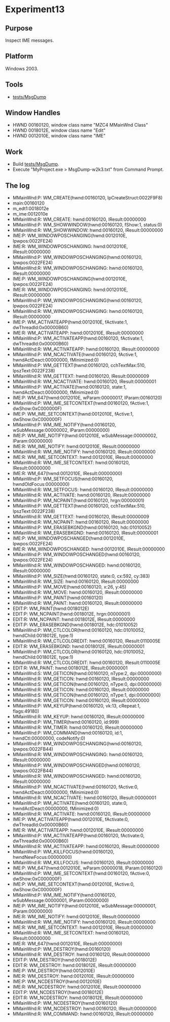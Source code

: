 # Experiment13

## Purpose

Inspect IME messages.

## Platform

Windows 2003.

## Tools

- [tests/MsgDump](tests/MsgDump)

## Window Handles

- HWND 00160120, window class name "MZC4 MMainWnd Class"
- HWND 0018012E, window class name "Edit"
- HWND 0012010E, window class name "IME"

## Work

- Build [tests/MsgDump](tests/MsgDump).
- Execute "MyProject.exe > MsgDump-w2k3.txt" from Command Prompt.

## The log

- MMainWnd:P: WM_CREATE(hwnd:00160120, lpCreateStruct:0022F9F8)
- main:00160120
- m_edt1:0018012e
- m_ime:0012010e
- MMainWnd:R: WM_CREATE: hwnd:00160120, lResult:00000000
- MMainWnd:P: WM_SHOWWINDOW(hwnd:00160120, fShow:1, status:0)
- MMainWnd:R: WM_SHOWWINDOW: hwnd:00160120, lResult:00000000
- IME:P: WM_WINDOWPOSCHANGING(hwnd:0012010E, lpwpos:0022FE24)
- IME:R: WM_WINDOWPOSCHANGING: hwnd:0012010E, lResult:00000000
- MMainWnd:P: WM_WINDOWPOSCHANGING(hwnd:00160120, lpwpos:0022FE24)
- MMainWnd:R: WM_WINDOWPOSCHANGING: hwnd:00160120, lResult:00000000
- IME:P: WM_WINDOWPOSCHANGING(hwnd:0012010E, lpwpos:0022FE24)
- IME:R: WM_WINDOWPOSCHANGING: hwnd:0012010E, lResult:00000000
- MMainWnd:P: WM_WINDOWPOSCHANGING(hwnd:00160120, lpwpos:0022FE24)
- MMainWnd:R: WM_WINDOWPOSCHANGING: hwnd:00160120, lResult:00000000
- IME:P: WM_ACTIVATEAPP(hwnd:0012010E, fActivate:1, dwThreadId:0x00000B60)
- IME:R: WM_ACTIVATEAPP: hwnd:0012010E, lResult:00000000
- MMainWnd:P: WM_ACTIVATEAPP(hwnd:00160120, fActivate:1, dwThreadId:0x00000B60)
- MMainWnd:R: WM_ACTIVATEAPP: hwnd:00160120, lResult:00000000
- MMainWnd:P: WM_NCACTIVATE(hwnd:00160120, fActive:1, hwndActDeact:00000000, fMinimized:0)
- MMainWnd:P: WM_GETTEXT(hwnd:00160120, cchTextMax:510, lpszText:0022F238)
- MMainWnd:R: WM_GETTEXT: hwnd:00160120, lResult:00000009
- MMainWnd:R: WM_NCACTIVATE: hwnd:00160120, lResult:00000001
- MMainWnd:P: WM_ACTIVATE(hwnd:00160120, state:1, hwndActDeact:00000000, fMinimized:0)
- IME:P: WM_647(hwnd:0012010E, wParam:00000017, lParam:00160120)
- MMainWnd:P: WM_IME_SETCONTEXT(hwnd:00160120, fActive:1, dwShow:0xC000000F)
- IME:P: WM_IME_SETCONTEXT(hwnd:0012010E, fActive:1, dwShow:0xC000000F)
- MMainWnd:P: WM_IME_NOTIFY(hwnd:00160120, wSubMessage:00000002, lParam:00000000)
- IME:P: WM_IME_NOTIFY(hwnd:0012010E, wSubMessage:00000002, lParam:00000000)
- IME:R: WM_IME_NOTIFY: hwnd:0012010E, lResult:00000000
- MMainWnd:R: WM_IME_NOTIFY: hwnd:00160120, lResult:00000000
- IME:R: WM_IME_SETCONTEXT: hwnd:0012010E, lResult:00000000
- MMainWnd:R: WM_IME_SETCONTEXT: hwnd:00160120, lResult:00000000
- IME:R: WM_647(hwnd:0012010E, lResult:00000000)
- MMainWnd:P: WM_SETFOCUS(hwnd:00160120, hwndOldFocus:00000000)
- MMainWnd:R: WM_SETFOCUS: hwnd:00160120, lResult:00000000
- MMainWnd:R: WM_ACTIVATE: hwnd:00160120, lResult:00000000
- MMainWnd:P: WM_NCPAINT(hwnd:00160120, hrgn:00000001)
- MMainWnd:P: WM_GETTEXT(hwnd:00160120, cchTextMax:510, lpszText:0022F238)
- MMainWnd:R: WM_GETTEXT: hwnd:00160120, lResult:00000009
- MMainWnd:R: WM_NCPAINT: hwnd:00160120, lResult:00000000
- MMainWnd:P: WM_ERASEBKGND(hwnd:00160120, hdc:01010052)
- MMainWnd:R: WM_ERASEBKGND: hwnd:00160120, lResult:00000001
- IME:P: WM_WINDOWPOSCHANGED(hwnd:0012010E, lpwpos:0022FE24)
- IME:R: WM_WINDOWPOSCHANGED: hwnd:0012010E, lResult:00000000
- MMainWnd:P: WM_WINDOWPOSCHANGED(hwnd:00160120, lpwpos:0022FE24)
- MMainWnd:R: WM_WINDOWPOSCHANGED: hwnd:00160120, lResult:00000000
- MMainWnd:P: WM_SIZE(hwnd:00160120, state:0, cx:592, cy:383)
- MMainWnd:R: WM_SIZE: hwnd:00160120, lResult:00000000
- MMainWnd:P: WM_MOVE(hwnd:00160120, x:26, y:45)
- MMainWnd:R: WM_MOVE: hwnd:00160120, lResult:00000000
- MMainWnd:P: WM_PAINT(hwnd:00160120)
- MMainWnd:R: WM_PAINT: hwnd:00160120, lResult:00000000
- EDIT:P: WM_PAINT(hwnd:0018012E)
- EDIT:P: WM_NCPAINT(hwnd:0018012E, hrgn:00000001)
- EDIT:R: WM_NCPAINT: hwnd:0018012E, lResult:00000000
- EDIT:P: WM_ERASEBKGND(hwnd:0018012E, hdc:01010052)
- MMainWnd:P: WM_CTLCOLOR(hwnd:00160120, hdc:01010052, hwndChild:0018012E, type:1)
- MMainWnd:R: WM_CTLCOLOREDIT: hwnd:00160120, lResult:0110005E
- EDIT:R: WM_ERASEBKGND: hwnd:0018012E, lResult:00000001
- MMainWnd:P: WM_CTLCOLOR(hwnd:00160120, hdc:01010052, hwndChild:0018012E, type:1)
- MMainWnd:R: WM_CTLCOLOREDIT: hwnd:00160120, lResult:0110005E
- EDIT:R: WM_PAINT: hwnd:0018012E, lResult:00000001
- MMainWnd:S: WM_GETICON(hwnd:00160120, nType:2, dpi:00000000)
- MMainWnd:R: WM_GETICON: hwnd:00160120, lResult:00000000
- MMainWnd:S: WM_GETICON(hwnd:00160120, nType:0, dpi:00000000)
- MMainWnd:R: WM_GETICON: hwnd:00160120, lResult:00000000
- MMainWnd:S: WM_GETICON(hwnd:00160120, nType:1, dpi:00000000)
- MMainWnd:R: WM_GETICON: hwnd:00160120, lResult:00000000
- MMainWnd:P: WM_KEYUP(hwnd:00160120, vk:13, cRepeat:1, flags:49180)
- MMainWnd:R: WM_KEYUP: hwnd:00160120, lResult:00000000
- MMainWnd:P: WM_TIMER(hwnd:00160120, id:999)
- MMainWnd:R: WM_TIMER: hwnd:00160120, lResult:00000000
- MMainWnd:P: WM_COMMAND(hwnd:00160120, id:1, hwndCtl:00000000, codeNotify:0)
- MMainWnd:P: WM_WINDOWPOSCHANGING(hwnd:00160120, lpwpos:0022FB44)
- MMainWnd:R: WM_WINDOWPOSCHANGING: hwnd:00160120, lResult:00000000
- MMainWnd:P: WM_WINDOWPOSCHANGED(hwnd:00160120, lpwpos:0022FB44)
- MMainWnd:R: WM_WINDOWPOSCHANGED: hwnd:00160120, lResult:00000000
- MMainWnd:P: WM_NCACTIVATE(hwnd:00160120, fActive:0, hwndActDeact:00000000, fMinimized:0)
- MMainWnd:R: WM_NCACTIVATE: hwnd:00160120, lResult:00000001
- MMainWnd:P: WM_ACTIVATE(hwnd:00160120, state:0, hwndActDeact:00000000, fMinimized:0)
- MMainWnd:R: WM_ACTIVATE: hwnd:00160120, lResult:00000000
- IME:P: WM_ACTIVATEAPP(hwnd:0012010E, fActivate:0, dwThreadId:0x00000B60)
- IME:R: WM_ACTIVATEAPP: hwnd:0012010E, lResult:00000000
- MMainWnd:P: WM_ACTIVATEAPP(hwnd:00160120, fActivate:0, dwThreadId:0x00000B60)
- MMainWnd:R: WM_ACTIVATEAPP: hwnd:00160120, lResult:00000000
- MMainWnd:P: WM_KILLFOCUS(hwnd:00160120, hwndNewFocus:00000000)
- MMainWnd:R: WM_KILLFOCUS: hwnd:00160120, lResult:00000000
- IME:P: WM_647(hwnd:0012010E, wParam:00000018, lParam:00160120)
- MMainWnd:P: WM_IME_SETCONTEXT(hwnd:00160120, fActive:0, dwShow:0xC000000F)
- IME:P: WM_IME_SETCONTEXT(hwnd:0012010E, fActive:0, dwShow:0xC000000F)
- MMainWnd:P: WM_IME_NOTIFY(hwnd:00160120, wSubMessage:00000001, lParam:00000000)
- IME:P: WM_IME_NOTIFY(hwnd:0012010E, wSubMessage:00000001, lParam:00000000)
- IME:R: WM_IME_NOTIFY: hwnd:0012010E, lResult:00000000
- MMainWnd:R: WM_IME_NOTIFY: hwnd:00160120, lResult:00000000
- IME:R: WM_IME_SETCONTEXT: hwnd:0012010E, lResult:00000000
- MMainWnd:R: WM_IME_SETCONTEXT: hwnd:00160120, lResult:00000000
- IME:R: WM_647(hwnd:0012010E, lResult:00000000)
- MMainWnd:P: WM_DESTROY(hwnd:00160120)
- MMainWnd:R: WM_DESTROY: hwnd:00160120, lResult:00000000
- EDIT:P: WM_DESTROY(hwnd:0018012E)
- EDIT:R: WM_DESTROY: hwnd:0018012E, lResult:00000000
- IME:P: WM_DESTROY(hwnd:0012010E)
- IME:R: WM_DESTROY: hwnd:0012010E, lResult:00000000
- IME:P: WM_NCDESTROY(hwnd:0012010E)
- IME:R: WM_NCDESTROY: hwnd:0012010E, lResult:00000000
- EDIT:P: WM_NCDESTROY(hwnd:0018012E)
- EDIT:R: WM_NCDESTROY: hwnd:0018012E, lResult:00000000
- MMainWnd:P: WM_NCDESTROY(hwnd:00160120)
- MMainWnd:R: WM_NCDESTROY: hwnd:00160120, lResult:00000000
- MMainWnd:R: WM_COMMAND: hwnd:00160120, lResult:00000000

